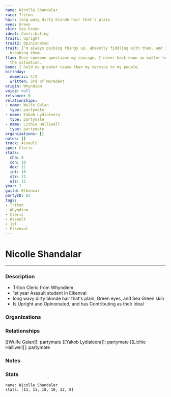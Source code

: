 ```yaml
---
name: Nicolle Shandalar
race: Triton
hair: long wavy dirty blonde hair that's plain
eyes: Green
skin: Sea Green
ideal: Contributing
trait1: Upright
trait2: Opinionated
trait: I'm always picking things up, absently fiddling with them, and sometimes accidentally
  breaking them.
flaw: Once someone questions my courage, I never back down no matter how dangerous
  the situation.
bond: I hold no greater cause than my service to my people.
birthday:
  numeric: 4/3
  written: 3rd of Moradent
origin: Whyndiem
voice: null
relvance: 0
relationships:
- name: Wulfe Galan
  type: partymate
- name: Yakob Lydialeera
  type: partymate
- name: Lichie Halliwell
  type: partymate
organizations: []
notes: []
track: Assault
spec: Cleric
stats:
  cha: 8
  con: 18
  dex: 11
  int: 10
  str: 11
  wis: 12
year: 1
guild: Elkenval
partyID: 82
tags:
- Triton
- Whyndiem
- Cleric
- Assault
- 1st
- Elkenval
---
```

# Nicolle Shandalar
---
### Description
- Triton Cleric from Whyndiem
- 1st year Assault student in Elkenval
- long wavy dirty blonde hair that's plain, Green eyes, and Sea Green skin
- Is Upright and Opinionated, and has Contributing as their ideal

### Organizations

### Relationships
[[Wulfe Galan]]: partymate
[[Yakob Lydialeera]]: partymate
[[Lichie Halliwell]]: partymate

### Notes

### Stats
```statblock
name: Nicolle Shandalar
stats: [11, 11, 18, 10, 12, 8]
```
